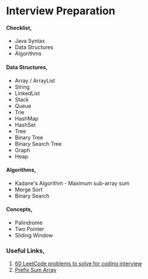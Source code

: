 # Interview Preparation

#### Checklist,
- Java Syntax
- Data Structures
- Algorithms

#### Data Structures,
- Array / ArrayList
- String
- LinkedList
- Stack
- Queue
- Trie
- HashMap
- HashSet
- Tree
- Binary Tree
- Binary Search Tree
- Graph
- Heap

#### Algorithms,
- Kadane's Algorithm - Maximum sub-array sum
- Merge Sort
- Binary Search

#### Concepts,
- Palindrome
- Two Pointer
- Sliding Window

### Useful Links,
1. [60 LeetCode problems to solve for coding interview](https://medium.com/@koheiarai94/60-leetcode-questions-to-prepare-for-coding-interview-8abbb6af589e)
2. [Prefix Sum Array](https://www.geeksforgeeks.org/prefix-sum-array-implementation-applications-competitive-programming/)
